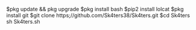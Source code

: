 $pkg update && pkg upgrade
$pkg install bash
$pip2 install lolcat
$pkg install git
$git clone https;//github.com/Sk4ters38/Sk4ters.git
$cd Sk4ters
sh Sk4ters.sh
